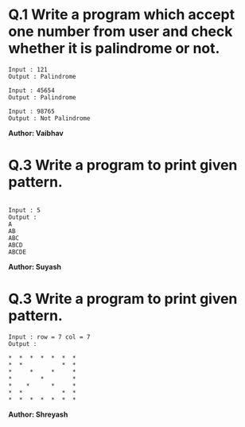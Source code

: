 # Q.1 Write a program which accept one number from user and check whether it is palindrome or not.
```
Input : 121
Output : Palindrome

Input : 45654
Output : Palindrome

Input : 98765
Output : Not Palindrome
```
**Author: Vaibhav**

# Q.3 Write a program to print given pattern.
```

Input : 5
Output :
A
AB
ABC
ABCD
ABCDE

```

**Author: Suyash**

# Q.3 Write a program to print given pattern.
```
Input : row = 7 col = 7
Output :

*  *  *  *  *  *  *
*  *           *  *
*     *     *     *
*        *        *
*    *      *     *
*  *           *  *
*  *  *  *  *  *  *
```
**Author: Shreyash**
